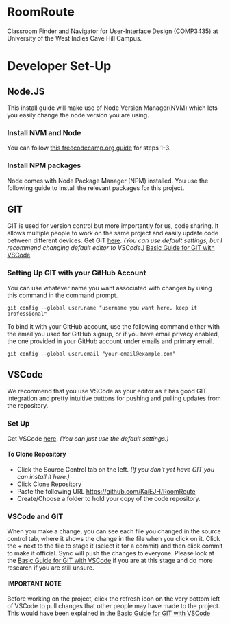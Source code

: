 # RoomRoute
Classroom Finder and Navigator for User-Interface Design (COMP3435) at University of the West Indies Cave Hill Campus.

# Developer Set-Up
## Node.JS
This install guide will make use of Node Version Manager(NVM) which lets you easily change the node version you are using.
### Install NVM and Node
You can follow [this freecodecamp.org guide](https://www.freecodecamp.org/news/node-version-manager-nvm-install-guide/) for steps 1-3.
### Install NPM packages
Node comes with Node Package Manager (NPM) installed. You use the following guide to install the relevant packages for this project.

## GIT
GIT is used for version control but more importantly for us, code sharing. It allows multiple people to work on the same project and easily update code between different devices.
Get GIT [here](https://git-scm.com/downloads/win). _(You can use default settings, but I recommend changing default editor to VSCode.)_
[Basic Guide for GIT with VSCode](https://youtu.be/z5jZ9lrSpqk?si=wBEw1EyLUa6k_545&t=537)
### Setting Up GIT with your GitHub Account
You can use whatever name you want associated with changes by using this command in the command prompt.
```
git config --global user.name "username you want here. keep it professional"
```
To bind it with your GitHub account, use the following command either with the email you used for GitHub signup, or if you have email privacy enabled, the one provided in your GitHub account under emails and primary email.
```
git config --global user.email "your-email@example.com"
```

## VSCode
We recommend that you use VSCode as your editor as it has good GIT integration and pretty intuitive buttons for pushing and pulling updates from the repository.
### Set Up
Get VSCode [here](https://code.visualstudio.com/download). _(You can just use the default settings.)_
#### To Clone Repository
- Click the Source Control tab on the left. _(If you don't yet have GIT you can install it here.)_
- Click Clone Repository
- Paste the following URL https://github.com/KaiEJH/RoomRoute
- Create/Choose a folder to hold your copy of the code repository.
### VSCode and GIT
When you make a change, you can see each file you changed in the source control tab, where it shows the change in the file when you click on it. Click the + next to the file to stage it (select it for a commit) and then click commit to make it official. Sync will push the changes to everyone. Please look at the [Basic Guide for GIT with VSCode](https://youtu.be/z5jZ9lrSpqk?si=wBEw1EyLUa6k_545&t=537) if you are at this stage and do more research if you are still unsure.
#### IMPORTANT NOTE
Before working on the project, click the refresh icon on the very bottom left of VSCode to pull changes that other people may have made to the project. This would have been explained in the [Basic Guide for GIT with VSCode](https://youtu.be/z5jZ9lrSpqk?si=wBEw1EyLUa6k_545&t=537)